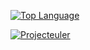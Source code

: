 [![Top Language](https://github-readme-stats.vercel.app/api/top-langs/?username=zhuny&layout=compact)](https://github.com/zhuny)

[![Projecteuler](https://projecteuler.net/profile/zhuny.png)](https://projecteuler.net/about)


<!--
**zhuny/zhuny** is a ✨ _special_ ✨ repository because its `README.md` (this file) appears on your GitHub profile.

Here are some ideas to get you started:

- 🔭 I’m currently working on ...
- 🌱 I’m currently learning ...
- 👯 I’m looking to collaborate on ...
- 🤔 I’m looking for help with ...
- 💬 Ask me about ...
- 📫 How to reach me: ...
- 😄 Pronouns: ...
- ⚡ Fun fact: ...
-->

